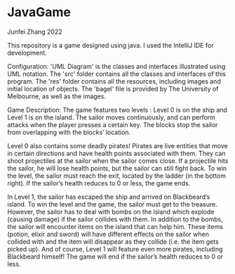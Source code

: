 # JavaGame
Junfei Zhang
2022

This repository is a game designed using java. I used the IntelliJ IDE for development.

Configuration:
'UML Diagram' is the classes and interfaces illustrated using UML notation.
The 'src' folder contains all the classes and interfaces of this program. 
The 'res' folder contains all the resources, including images and initial location of objects. 
The 'bagel' file is provided by The University of Melbourne, as well as the images.

Game Description:
The game features two levels : Level 0 is on the ship and Level 1 is on the island. The sailor moves continuously, and can perform attacks when the player presses a certain key. The blocks stop the sailor from overlapping with the blocks’ location.

Level 0 also contains some deadly pirates! Pirates are live entities that move in certain directions and have health points associated with them. They can shoot projectiles at the sailor when the sailor comes close. If a projectile hits the sailor, he will lose health points, but the sailor can still fight back. To win the level, the sailor must reach the exit, located by the ladder (in the bottom right). If the sailor’s health reduces to 0 or less, the game ends.

In Level 1, the sailor has escaped the ship and arrived on Blackbeard’s island. To win the level and the game, the sailor must get to the treasure. However, the sailor has to deal with bombs on the island which explode (causing damage) if the sailor collides with them. In addition to the bombs, the sailor will encounter items on the island that can help him. These items (potion, elixir and sword) will have different effects on the sailor when collided with and the item will disappear as they collide (i.e. the item gets picked up). And of course, Level 1 will feature even more pirates, including Blackbeard himself! The game will end if the sailor’s health reduces to 0 or less.
